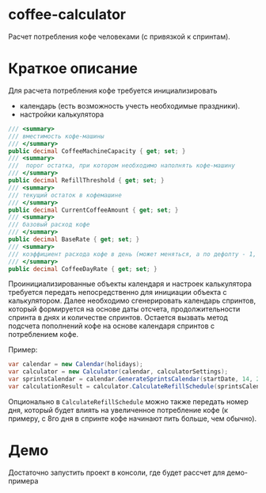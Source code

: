 # coffee-calculator
Расчет потребления кофе человеками (с привязкой к спринтам). 

# Краткое описание
Для расчета потребления кофе требуется инициализировать
- календарь (есть возможность учесть необходимые праздники). 
- настройки калькулятора
```cs
/// <summary>
/// вместимость кофе-машины
/// </summary>
public decimal CoffeeMachineCapacity { get; set; }
/// <summary>
///  порог остатка, при котором необходимо наполнять кофе-машину
/// </summary>
public decimal RefillThreshold { get; set; }
/// <summary>
/// текущий остаток в кофемашине 
/// </summary>
public decimal CurrentCoffeeAmount { get; set; }
/// <summary>
/// базовый расход кофе
/// </summary>
public decimal BaseRate { get; set; }
/// <summary>
/// коэффициент расхода кофе в день (может меняться, а по дефолту - 1, т.е. без отклонений)
/// </summary>
public decimal CoffeeDayRate { get; set; }
```

Проинициализированные объекты календаря и настроек калькулятора требуется передать непосредственно для инициации объекта с калькулятором.
Далее необходимо сгенерировать календарь спринтов, который формируется на основе даты отсчета, продолжительности спринта в днях и количестве спринтов. 
Остается вызвать метод подсчета пополнений кофе на основе календаря спринтов с потреблением кофе.

Пример:
```cs
var calendar = new Calendar(holidays);
var calculator = new Calculator(calendar, calculatorSettings);
var sprintsCalendar = calendar.GenerateSprintsCalendar(startDate, 14, 2); // 2 спринта по 14 дней
var calculationResult = calculator.CalculateRefillSchedule(sprintsCalendar);
```
Опционально в `CalculateRefillSchedule` можно также передать номер дня, который будет влиять на увеличенное потребление кофе (к примеру, с 8го дня в спринте кофе начинают пить больше, чем обычно).

# Демо
Достаточно запустить проект в консоли, где будет рассчет для демо-примера
